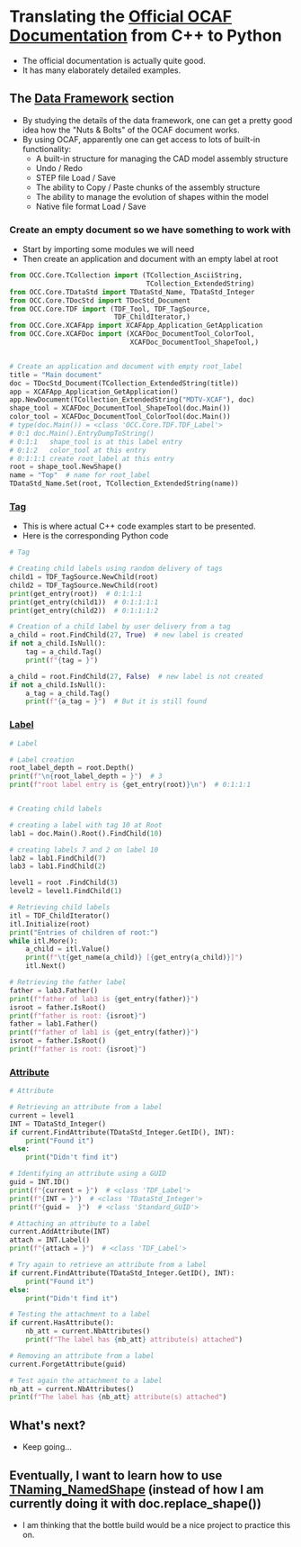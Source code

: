 # Translating the [Official OCAF Documentation](https://dev.opencascade.org/doc/overview/html/occt_user_guides__ocaf.html) from C++ to Python

* The official documentation is actually quite good.
* It has many elaborately detailed examples.

## The [Data Framework](https://dev.opencascade.org/doc/overview/html/occt_user_guides__ocaf.html#occt_ocaf_3) section

* By studying the details of the data framework, one can get a pretty good idea how the "Nuts & Bolts" of the OCAF document works.
* By using OCAF, apparently one can get access to lots of built-in functionality:
    * A built-in structure for managing the CAD model assembly structure
    * Undo / Redo
    * STEP file Load / Save
    * The ability to Copy / Paste chunks of the assembly structure
    * The ability to manage the evolution of shapes within the model
    * Native file format Load / Save

### Create an empty document so we have something to work with

* Start by importing some modules we will need
* Then create an application and document with an empty label at root

``` python
from OCC.Core.TCollection import (TCollection_AsciiString,
                                  TCollection_ExtendedString)
from OCC.Core.TDataStd import TDataStd_Name, TDataStd_Integer
from OCC.Core.TDocStd import TDocStd_Document
from OCC.Core.TDF import (TDF_Tool, TDF_TagSource,
                          TDF_ChildIterator,)
from OCC.Core.XCAFApp import XCAFApp_Application_GetApplication
from OCC.Core.XCAFDoc import (XCAFDoc_DocumentTool_ColorTool,
                              XCAFDoc_DocumentTool_ShapeTool,)


# Create an application and document with empty root_label
title = "Main document"
doc = TDocStd_Document(TCollection_ExtendedString(title))
app = XCAFApp_Application_GetApplication()
app.NewDocument(TCollection_ExtendedString("MDTV-XCAF"), doc)
shape_tool = XCAFDoc_DocumentTool_ShapeTool(doc.Main())
color_tool = XCAFDoc_DocumentTool_ColorTool(doc.Main())
# type(doc.Main()) = <class 'OCC.Core.TDF.TDF_Label'>
# 0:1 doc.Main().EntryDumpToString()
# 0:1:1   shape_tool is at this label entry
# 0:1:2   color_tool at this entry
# 0:1:1:1 create root_label at this entry
root = shape_tool.NewShape()
name = "Top"  # name for root_label
TDataStd_Name.Set(root, TCollection_ExtendedString(name))

```

### [Tag](https://dev.opencascade.org/doc/overview/html/occt_user_guides__ocaf.html#occt_ocaf_3_3)

* This is where actual C++ code examples start to be presented.
* Here is the corresponding Python code

``` python
# Tag

# Creating child labels using random delivery of tags
child1 = TDF_TagSource.NewChild(root)
child2 = TDF_TagSource.NewChild(root)
print(get_entry(root))  # 0:1:1:1
print(get_entry(child1))  # 0:1:1:1:1
print(get_entry(child2))  # 0:1:1:1:2

# Creation of a child label by user delivery from a tag
a_child = root.FindChild(27, True)  # new label is created
if not a_child.IsNull():
    tag = a_child.Tag()
    print(f"{tag = }")

a_child = root.FindChild(27, False)  # new label is not created
if not a_child.IsNull():
    a_tag = a_child.Tag()
    print(f"{a_tag = }")  # But it is still found

```

### [Label](https://dev.opencascade.org/doc/overview/html/occt_user_guides__ocaf.html#occt_ocaf_3_4)

``` python
# Label

# Label creation
root_label_depth = root.Depth()
print(f"\n{root_label_depth = }")  # 3
print(f"root label entry is {get_entry(root)}\n")  # 0:1:1:1


# Creating child labels

# creating a label with tag 10 at Root
lab1 = doc.Main().Root().FindChild(10)

# creating labels 7 and 2 on label 10
lab2 = lab1.FindChild(7)
lab3 = lab1.FindChild(2)

level1 = root .FindChild(3)
level2 = level1.FindChild(1)

# Retrieving child labels
itl = TDF_ChildIterator()
itl.Initialize(root)
print("Entries of children of root:")
while itl.More():
    a_child = itl.Value()
    print(f"\t{get_name(a_child)} [{get_entry(a_child)}]")
    itl.Next()

# Retrieving the father label
father = lab3.Father()
print(f"father of lab3 is {get_entry(father)}")
isroot = father.IsRoot()
print(f"father is root: {isroot}")
father = lab1.Father()
print(f"father of lab1 is {get_entry(father)}")
isroot = father.IsRoot()
print(f"father is root: {isroot}")
```

### [Attribute](https://dev.opencascade.org/doc/overview/html/occt_user_guides__ocaf.html#occt_ocaf_3_5)

``` python
# Attribute

# Retrieving an attribute from a label
current = level1
INT = TDataStd_Integer()
if current.FindAttribute(TDataStd_Integer.GetID(), INT):
    print("Found it")
else:
    print("Didn't find it")

# Identifying an attribute using a GUID
guid = INT.ID()
print(f"{current = }")  # <class 'TDF_Label'>
print(f"{INT = }")  # <class 'TDataStd_Integer'>
print(f"{guid =  }")  # <class 'Standard_GUID'>

# Attaching an attribute to a label
current.AddAttribute(INT)
attach = INT.Label()
print(f"{attach = }")  # <class 'TDF_Label'>

# Try again to retrieve an attribute from a label
if current.FindAttribute(TDataStd_Integer.GetID(), INT):
    print("Found it")
else:
    print("Didn't find it")

# Testing the attachment to a label
if current.HasAttribute():
    nb_att = current.NbAttributes()
    print(f"The label has {nb_att} attribute(s) attached")

# Removing an attribute from a label
current.ForgetAttribute(guid)

# Test again the attachment to a label
nb_att = current.NbAttributes()
print(f"The label has {nb_att} attribute(s) attached")
```

## What's next?
* Keep going...


## Eventually, I want to learn how to use [TNaming_NamedShape](https://dev.opencascade.org/doc/overview/html/occt_user_guides__ocaf.html#occt_ocaf_5) (instead of how I am currently doing it with doc.replace_shape())

* I am thinking that the bottle build would be a nice project to practice this on.

